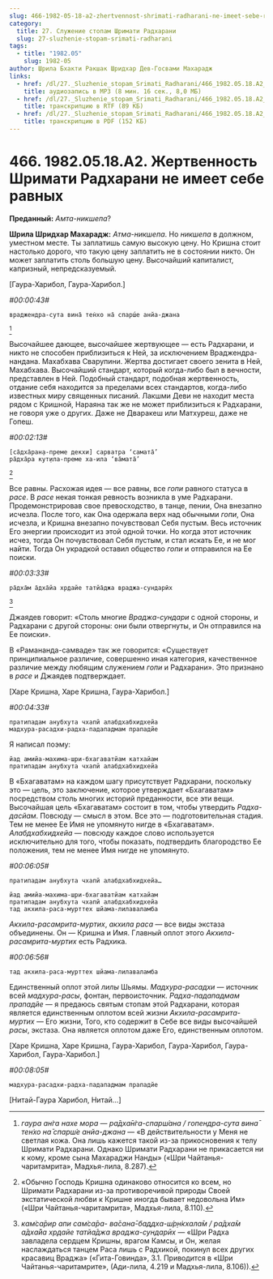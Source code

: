```yaml
---
slug: 466-1982-05-18-a2-zhertvennost-shrimati-radharani-ne-imeet-sebe-ravnyh
category:
  title: 27. Служение стопам Шримати Радхарани
  slug: 27-sluzhenie-stopam-srimati-radharani
tags:
  - title: "1982.05"
    slug: 1982-05
author: Шрила Бхакти Ракшак Шридхар Дев-Госвами Махарадж
links:
  - href: /dl/27._Sluzhenie_stopam_Srimati_Radharani/466_1982.05.18.A2_SridharMj_Zhertvennost_Shrimati_Radharani_ne_imeet_sebe_ravnyh.mp3
    title: аудиозапись в MP3 (8 мин. 16 сек., 8,0 МБ)
  - href: /dl/27._Sluzhenie_stopam_Srimati_Radharani/466_1982.05.18.A2_SridharMj_Zhertvennost_Shrimati_Radharani_ne_imeet_sebe_ravnyh.rtf
    title: транскрипцию в RTF (89 КБ)
  - href: /dl/27._Sluzhenie_stopam_Srimati_Radharani/466_1982.05.18.A2_SridharMj_Zhertvennost_Shrimati_Radharani_ne_imeet_sebe_ravnyh.pdf
    title: транскрипцию в PDF (152 КБ)
---
```


# 466. 1982.05.18.A2. Жертвенность Шримати Радхарани не имеет себе равных

**Преданный:** *Амта-никшепа*?

**Шрила Шридхар Махарадж:** *Атма-никшепа*. Но *никшепа* в должном, уместном месте. Ты заплатишь самую высокую цену. Но Кришна стоит настолько дорого, что такую цену заплатить не в состоянии никто. Он может заплатить столь большую цену. Высочайший капиталист, капризный, непредсказуемый.

[Гаура-Харибол, Гаура-Харибол.]

*#00:00:43#*

    враджендра-сута вина̄ тен̇хо на̄ спарш́е анйа-джана
[^_ftn1]

Высочайшее дающее, высочайшее жертвующее — есть Радхарани, и никто не способен приблизиться к Ней, за исключением Враджендра-нандана. Махабхава Сварупини. Жертва достигает своего зенита в Ней, Махабхава. Высочайший стандарт, который когда-либо был в вечности, представлен в Ней. Подобный стандарт, подобная жертвенность, отдание себя находится за пределами всех стандартов, когда-либо известных миру священных писаний. Лакшми Деви не находит места рядом с Кришной, Нараяна так же не может приблизиться к Радхарани, не говоря уже о других. Даже не Дваракеш или Матхуреш, даже не Гопеш.

*#00:02:13#*

    [са̄дха̄ран̣а-преме декхи] сарватра ‘самата̄’
    ра̄дха̄ра кут̣ила-преме ха-ила ‘ва̄мата̄’
[^_ftn2]

Все равны. Расхожая идея — все равны, все *гопи* равного статуса в *расе*. В *расе* некая тонкая ревность возникла в уме Радхарани. Продемонстрировав свое превосходство, в танце, пении, Она внезапно исчезла. После того, как Она одержала верх над обычными *гопи*, Она исчезла, и Кришна внезапно почувствовал Себя пустым. Весь источник Его энергии происходит из этой одной точки. Но когда этот источник исчез, тогда Он почувствовал Себя пустым, и стал искать Ее, и не мог найти. Тогда Он украдкой оставил общество *гопи* и отправился на Ее поиски.

*#00:03:33#*

    ра̄дха̄м а̄дха̄йа хр̣дайе татйа̄джа враджа-сундарӣх
[^_ftn3]

Джаядев говорит: «Столь многие *Враджа-сундари* с одной стороны, и Радхарани с другой стороны: они были отвергнуты, и Он отправился на Ее поиски».

В «Рамананда-самваде» так же говорится: «Существует принципиальное различие, совершенно иная категория, качественное различие между любящим служением *гопи* и Радхарани». Это признано в *расе* и Джаядев подтверждает.

[Харе Кришна, Харе Кришна, Гаура-Харибол.]

*#00:04:33#*

    пратипадам анубхута чхапй алабдхабхидхейа
    мадхура-расадхи-радха-падападмам прападйе

Я написал поэму:

    йад амийа-махима-шри-бхагаватйам катхайам
    пратипадам анубхута чхапй алабдхабхидхейа

В «Бхагаватам» на каждом шагу присутствует Радхарани, поскольку это — цель, это заключение, которое утверждает «Бхагаватам» посредством столь многих историй преданности, все эти вещи. Высочайшая цель «Бхагаватам» состоит в том, чтобы утвердить *Радха-дасйам*. Повсюду — смысл в этом. Все это — подготовительная стадия. Тем не менее Ее Имя не упомянуто нигде в «Бхагаватам». *Алабдхабхидхейа* — повсюду каждое слово используется исключительно для того, чтобы показать, подтвердить благородство Ее положения, тем не менее Имя нигде не упомянуто.

*#00:06:05#*

    пратипадам анубхута чхапй алабдхабхидхейа…

    йад амийа-махима-шри-бхагаватйам катхайам
    пратипадам анубхута чхапй алабдхабхидхейа
    тад акхила-раса-мурттех шйама-лилаваламба

*Акхила-расамрита-муртих*, *акхила раса* — все виды экстаза объединены. Он — Кришна и Имя. Главный оплот этого *Акхила-расамрита-муртих* есть Радхика.

*#00:06:56#*

    тад акхила-раса-мурттех шйама-лилаваламба

Единственный оплот этой *лилы* Шьямы. *Мадхура-расадхи* — источник всей *мадхура-расы*, фонтан, первоисточник. *Радха-падападмам прападйе* — я предаюсь святым стопам этой Радхарани, которая является единственным оплотом всей жизни *Акхила-расамрита-муртих* — Его жизни, Того, кто содержит в Себе все виды высочайшей *расы*, экстаза. Она является оплотом даже Его, единственным оплотом.

[Харе Кришна, Харе Кришна, Гаура-Харибол, Гаура-Харибол, Гаура-Харибол, Гаура-Харибол.]

*#00:08:05#*

    мадхура-расадхи-радха-падападмам прападйе

[Нитай-Гаура Харибол, Нитай…]



[^_ftn1]: *гаура ан̇га нахе мора* — *ра̄дха̄н̇га-спарш́ана / гопендра-сута вина̄ тен̇хо на̄ спарш́е анйа-джана* — «В действительности у Меня не светлая кожа. Она лишь кажется такой из-за прикосновения к телу Шримати Радхарани. Однако Шримати Радхарани не прикасается ни к кому, кроме сына Махараджи Нанды» («Шри Чайтанья-чаритамрита», Мадхья-лила, 8.287).

[^_ftn2]: «Обычно Господь Кришна одинаково относится ко всем, но Шримати Радхарани из-за противоречивой природы Своей экстатической любви к Кришне иногда бывает недовольна Им» («Шри Чайтанья-чаритамрита», Мадхья-лила, 8.110).

[^_ftn3]: *кам̇са̄рир апи сам̇са̄ра- ва̄сана̄-баддха-ш́р̣н̇кхала̄м / ра̄дха̄м а̄дха̄йа хр̣дайе татйа̄джа враджа-сундарӣх* — «Шри Радха завладела сердцем Кришны, врагом Камсы, и Он, желая наслаждаться танцем Раса лишь с Радхикой, покинул всех других красавиц Враджа» («Гита-Говинда», 3.1. Приводится в «Шри Чайтанья-чаритамрите», (Ади-лила, 4.219 и Мадхья-лила, 8.106)).

